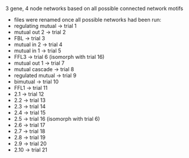 3 gene, 4 node networks based on all possible connected network motifs
- files were renamed once all possible networks had been run: 
- regulating mutual -> trial 1
- mutual out 2	-> trial 2
- FBL	-> trial 3
- mutual in 2 -> trial 4
- mutual in 1	-> trial 5 
- FFL3 ->	trial 6 (isomorph with trial 16)
- mutual out 1	-> trial 7
- mutual cascade	-> trial 8
- regulated mutual ->	trial 9
- bimutual ->	trial 10
- FFL1 ->	trial 11
- 2.1	-> trial 12
- 2.2	-> trial 13 
- 2.3	-> trial 14
- 2.4	-> trial 15
- 2.5	-> trial 16 (isomorph with trial 6)
- 2.6	-> trial 17
- 2.7	-> trial 18
- 2.8	-> trial 19
- 2.9	-> trial 20
- 2.10	-> trial 21
